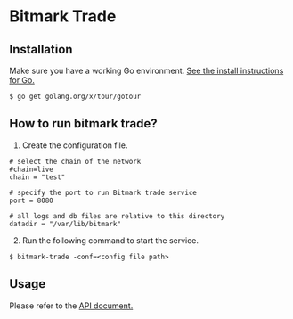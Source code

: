 # Bitmark Trade


## Installation

Make sure you have a working Go environment. [See the install instructions for Go.](https://golang.org/doc/install)

```shell
$ go get golang.org/x/tour/gotour
```

## How to run bitmark trade?

1. Create the configuration file.

```
# select the chain of the network
#chain=live
chain = "test"

# specify the port to run Bitmark trade service
port = 8080

# all logs and db files are relative to this directory
datadir = "/var/lib/bitmark"
```

2. Run the following command to start the service.

```shell
$ bitmark-trade -conf=<config file path>
```

## Usage

Please refer to the [API document.](https://bitmarktradeservice.docs.apiary.io/#)
